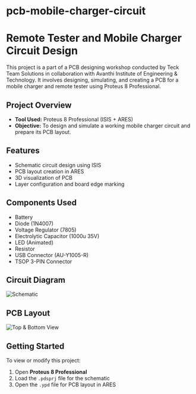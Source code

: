 # pcb-mobile-charger-circuit

# Remote Tester and Mobile Charger Circuit Design

This project is a part of a PCB designing workshop conducted by Teck Team Solutions in collaboration with Avanthi Institute of Engineering & Technology. It involves designing, simulating, and creating a PCB for a mobile charger and remote tester using Proteus 8 Professional.

## Project Overview

- **Tool Used:** Proteus 8 Professional (ISIS + ARES)
- **Objective:** To design and simulate a working mobile charger circuit and prepare its PCB layout.

## Features

- Schematic circuit design using ISIS
- PCB layout creation in ARES
- 3D visualization of PCB
- Layer configuration and board edge marking

## Components Used

- Battery
- Diode (1N4007)
- Voltage Regulator (7805)
- Electrolytic Capacitor (1000u 35V)
- LED (Animated)
- Resistor
- USB Connector (AU-Y1005-R)
- TSOP 3-PIN Connector

## Circuit Diagram

![Schematic](images/schematic.png)

## PCB Layout

![Top & Bottom View](images/pcb_top_bottom_view.png)

## Getting Started

To view or modify this project:
1. Open **Proteus 8 Professional**
2. Load the `.pdsprj` file for the schematic
3. Open the `.ypd` file for PCB layout in ARES
